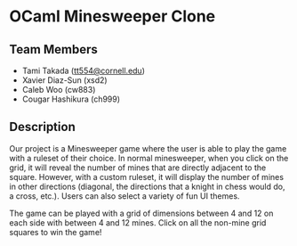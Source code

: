 # OCaml Minesweeper Clone

## Team Members

* Tami Takada (<tt554@cornell.edu>)
* Xavier Diaz-Sun (xsd2)
* Caleb Woo (cw883)
* Cougar Hashikura (ch999)

## Description

Our project is a Minesweeper game where the user is able to play the game
with a ruleset of their choice. In normal minesweeper, when you click on the grid, it will reveal the number of mines that are directly adjacent to the square. However, with a custom ruleset, it will display the number of mines in other directions (diagonal, the directions that a knight in chess would do, a cross, etc.). Users can also select a variety of fun UI themes. 

The game can be played with a grid of dimensions between 4 and 12 on each side with between 4 and 12 mines. Click on all the non-mine grid squares to win the game!
